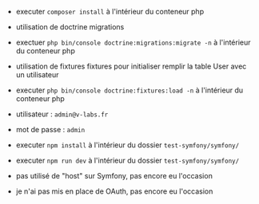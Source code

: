 - executer `composer install` à l'intérieur du conteneur php


- utilisation de doctrine migrations
- exectuer `php bin/console doctrine:migrations:migrate -n` à l'intérieur du conteneur php


- utilisation de fixtures fixtures pour initialiser remplir la table User avec un utilisateur
- executer `php bin/console doctrine:fixtures:load -n` à l'intérieur du conteneur php
- utilisateur : `admin@v-labs.fr`
- mot de passe : `admin`


- executer `npm install` à l'intérieur du dossier `test-symfony/symfony/`
- executer `npm run dev` à l'intérieur du dossier `test-symfony/symfony/`


- pas utilisé de "host" sur Symfony, pas encore eu l'occasion
- je n'ai pas mis en place de OAuth, pas encore eu l'occasion
